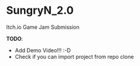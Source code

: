 # SungryN_2.0
Itch.io Game Jam Submission


**TODO**: 
- Add Demo Video!!! :-D
- Check if you can import project from repo clone
